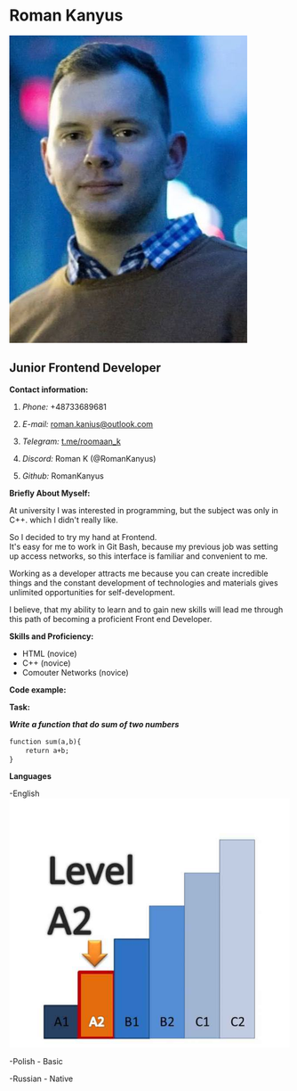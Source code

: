 # Roman Kanyus
![My photo](Images/photo_2022-06-05_21-00-01.jpg)

## Junior Frontend Developer

**Contact information:**

1. _Phone:_ +48733689681

2. _E-mail:_ [roman.kanius@outlook.com](mailto:roman.kanius@outlook.com)

3. _Telegram:_ [t.me/roomaan_k](t.me/roomaan_k) 

4. _Discord:_ Roman K (@RomanKanyus)

5. _Github:_ RomanKanyus

**Briefly About Myself:**

At university I was interested in programming, but the subject was only in C++. which I didn't really like.
 
So I decided to try my hand at Frontend.         
It's easy for me to work in Git Bash, because my previous job was setting up access networks, so this interface is familiar and convenient to me.

Working as a developer attracts me because you can create incredible things and the constant development of technologies and materials gives unlimited opportunities for self-development.

I believe, that my ability to learn and to gain new skills will lead me through this path of becoming a proficient Front end Developer.

**Skills and Proficiency:**
- HTML (novice)
- C++ (novice)
- Comouter Networks (novice)
  
**Code example:**

**Task:**

***Write a function that do sum of two numbers***
```
function sum(a,b){
    return a+b;
}
```

**Languages**

-English ![This is an image](Images/level-a2-e1511857348590.jpg) 

-Polish - Basic

-Russian - Native